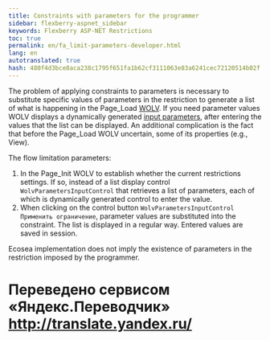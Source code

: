```yaml
--- 
title: Constraints with parameters for the programmer 
sidebar: flexberry-aspnet_sidebar 
keywords: Flexberry ASP-NET Restrictions 
toc: true 
permalink: en/fa_limit-parameters-developer.html 
lang: en 
autotranslated: true 
hash: 480f4d3bce8aca238c1795f651fa1b62cf3111063e83a6241cec72120514b02f 
--- 
```


The problem of applying constraints to parameters is necessary to substitute specific values of parameters in the restriction to generate a list of what is happening in the Page_Load [WOLV](fa_web-object-list-view.html). 
If you need parameter values WOLV displays a dynamically generated [input parameters](fa_limit-parameters-user.html), after entering the values that the list can be displayed. An additional complication is the fact that before the Page_Load WOLV uncertain, some of its properties (e.g., View). 

The flow limitation parameters: 

1. In the Page_Init WOLV to establish whether the current restrictions settings. If so, instead of a list display control `WolvParametersInputControl` that retrieves a list of parameters, each of which is dynamically generated control to enter the value. 
2. When clicking on the control button `WolvParametersInputControl` `Применить ограничение`, parameter values are substituted into the constraint. The list is displayed in a regular way. Entered values are saved in session. 

Ecosea implementation does not imply the existence of parameters in the restriction imposed by the programmer.


 # Переведено сервисом «Яндекс.Переводчик» http://translate.yandex.ru/